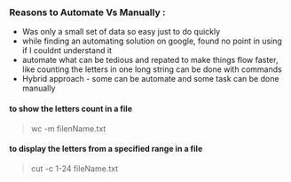 ### Reasons to Automate Vs Manually :
 

- Was only a small set of data so easy just to do quickly
- while finding an automating solution on google, found no point in using if I couldnt understand it
- automate what can be tedious and repated to make things flow faster, like counting the letters in one long string can be done with commands
- Hybrid approach - some can be automate and some task can be done manually 

#### to show the letters count in a file
> wc -m filenName.txt 

#### to display the letters from a specified range in a file 
> cut -c 1-24 fileName.txt
